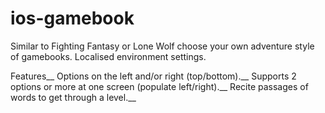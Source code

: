 # ios-gamebook

Similar to Fighting Fantasy or Lone Wolf choose your own adventure style of gamebooks. Localised environment settings.

Features__
Options on the left and/or right (top/bottom).__
Supports 2 options or more at one screen (populate left/right).__
Recite passages of words to get through a level.__
